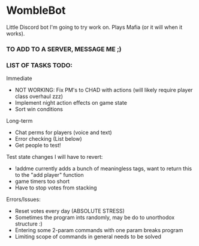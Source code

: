 # WombleBot
Little Discord bot I'm going to try work on. Plays Mafia (or it will when it works).

### TO ADD TO A SERVER, MESSAGE ME ;)

### LIST OF TASKS TODO:
Immediate
- NOT WORKING: Fix PM's to CHAD with actions (will likely require player class overhaul zzz)
- Implement night action effects on game state
- Sort win conditions

Long-term
- Chat perms for players (voice and text)
- Error checking (List below)
- Get people to test!

Test state changes I will have to revert:
- !addme currently adds a bunch of meaningless tags, want to return this to the "add player" function
- game timers too short
- Have to stop votes from stacking

Errors/Issues:
- Reset votes every day (ABSOLUTE STRESS)
- Sometimes the program ints randomly, may be do to unorthodox structure :)
- Entering some 2-param commands with one param breaks program
- Limiting scope of commands in general needs to be solved
